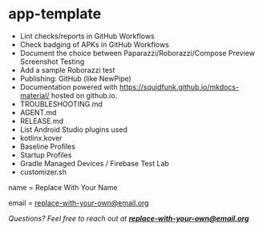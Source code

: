 # app-template

- Lint checks/reports in GitHub Workflows
- Check badging of APKs in GitHub Workflows
- Document the choice between Paparazzi/Roborazzi/Compose Preview Screenshot
  Testing
- Add a sample Roborazzi test
- Publishing: GitHub (like NewPipe)
- Documentation powered with https://squidfunk.github.io/mkdocs-material/ hosted
  on github.io.
- TROUBLESHOOTING.md
- AGENT.md
- RELEASE.md
- List Android Studio plugins used
- kotlinx.kover
- Baseline Profiles
- Startup Profiles
- Gradle Managed Devices / Firebase Test Lab
- customizer.sh

name = Replace With Your Name

email = replace-with-your-own@email.org

_Questions? Feel free to reach out at **replace-with-your-own@email.org**_
